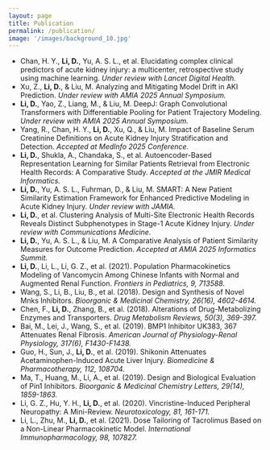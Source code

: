 ```yaml
---
layout: page
title: Publication
permalink: /publication/
image: '/images/background_10.jpg'
---
```


- Chan, H. Y., **Li, D.**, Yu, A. S. L., et al. Elucidating complex clinical predictors of acute kidney injury: a multicenter, retrospective study using machine learning. *Under review with Lancet Digital Health.*
- Xu, Z., **Li, D.**, & Liu, M. Analyzing and Mitigating Model Drift in AKI Prediction. *Under review with AMIA 2025 Annual Symposium.*
- **Li, D.**, Yao, Z., Liang, M., & Liu, M. DeepJ: Graph Convolutional Transformers with Differentiable Pooling for Patient Trajectory Modeling. *Under review with AMIA 2025 Annual Symposium.*
- Yang, R., Chan, H. Y., **Li, D.**, Xu, Q., & Liu, M. Impact of Baseline Serum Creatinine Definitions on Acute Kidney Injury Stratification and Detection. *Accepted at MedInfo 2025 Conference.*
- **Li, D.**, Shukla, A., Chandaka, S., et al. Autoencoder-Based Representation Learning for Similar Patients Retrieval from Electronic Health Records: A Comparative Study. *Accepted at the JMIR Medical Informatics.*
- **Li, D.**, Yu, A. S. L., Fuhrman, D., & Liu, M. SMART: A New Patient Similarity Estimation Framework for Enhanced Predictive Modeling in Acute Kidney Injury. *Under review with JAMIA.*
- **Li, D.**, et al. Clustering Analysis of Multi-Site Electronic Health Records Reveals Distinct Subphenotypes in Stage-1 Acute Kidney Injury. *Under review with Communications Medicine.*
- **Li, D.**, Yu, A. S. L., & Liu, M. A Comparative Analysis of Patient Similarity Measures for Outcome Prediction. *Accepted at AMIA 2025 Informatics Summit.*
- **Li, D.**, Li, L., Li, G. Z., et al. (2021). Population Pharmacokinetics Modeling of Vancomycin Among Chinese Infants with Normal and Augmented Renal Function. *Frontiers in Pediatrics, 9, 713588.*
- Wang, S., Li, B., Liu, B., et al. (2018). Design and Synthesis of Novel Mnks Inhibitors. *Bioorganic & Medicinal Chemistry, 26(16), 4602-4614.*
- Chen, F., **Li, D.**, Zhang, B., et al. (2018). Alterations of Drug-Metabolizing Enzymes and Transporters. *Drug Metabolism Reviews, 50(3), 369-397.*
- Bai, M., Lei, J., Wang, S., et al. (2019). BMP1 Inhibitor UK383, 367 Attenuates Renal Fibrosis. *American Journal of Physiology-Renal Physiology, 317(6), F1430-F1438.*
- Guo, H., Sun, J., **Li, D.**, et al. (2019). Shikonin Attenuates Acetaminophen-Induced Acute Liver Injury. *Biomedicine & Pharmacotherapy, 112, 108704.*
- Ma, T., Huang, M., Li, A., et al. (2019). Design and Biological Evaluation of Pin1 Inhibitors. *Bioorganic & Medicinal Chemistry Letters, 29(14), 1859-1863.*
- Li, G. Z., Hu, Y. H., **Li, D.**, et al. (2020). Vincristine-Induced Peripheral Neuropathy: A Mini-Review. *Neurotoxicology, 81, 161-171.*
- Li, L., Zhu, M., **Li, D.**, et al. (2021). Dose Tailoring of Tacrolimus Based on a Non-Linear Pharmacokinetic Model. *International Immunopharmacology, 98, 107827.*

